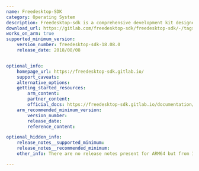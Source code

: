 ```yaml
---
name: Freedesktop-SDK
category: Operating System
description: Freedesktop-sdk is a comprehensive development kit designed to provide a consistent and reliable base runtime and build environment for developing and deploying applications on Linux-based operating systems.
download_url: https://gitlab.com/freedesktop-sdk/freedesktop-sdk/-/tags
works_on_arm: true
supported_minimum_version:
    version_number: freedesktop-sdk-18.08.0
    release_date: 2018/08/08


optional_info:
    homepage_url: https://freedesktop-sdk.gitlab.io/
    support_caveats:
    alternative_options:
    getting_started_resources:
        arm_content:  
        partner_content: 
        official_docs: https://freedesktop-sdk.gitlab.io/documentation/getting-started/
    arm_recommended_minimum_version:
        version_number:
        release_date:
        reference_content:

optional_hidden_info:
    release_notes__supported_minimum: 
    release_notes__recommended_minimum: 
    other_info: There are no release notes present for ARM64 but from 18.08.0 release first ARM64 support was added. 

---
```

